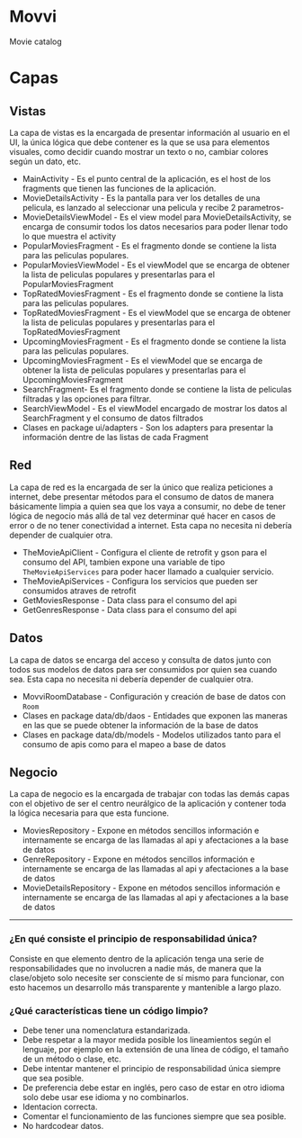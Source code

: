 # Movvi
Movie catalog

# Capas
## Vistas
La capa de vistas es la encargada de presentar información al usuario en el UI, la única lógica que debe contener es la que se usa para elementos visuales, como decidir cuando mostrar un texto o no, cambiar colores según un dato, etc.

* MainActivity - Es el punto central de la aplicación, es el host de los fragments que tienen las funciones de la aplicación.
* MovieDetailsActivity - Es la pantalla para ver los detalles de una pelicula, es lanzado al seleccionar una pelicula y recibe 2 parametros-
* MovieDetailsViewModel - Es el view model para MovieDetailsActivity, se encarga de consumir todos los datos necesarios para poder llenar todo lo que muestra el activity
* PopularMoviesFragment - Es el fragmento donde se contiene la lista para las peliculas populares.
* PopularMoviesViewModel - Es el viewModel que se encarga de obtener la lista de peliculas populares y presentarlas para el PopularMoviesFragment
* TopRatedMoviesFragment - Es el fragmento donde se contiene la lista para las peliculas populares.
* TopRatedMoviesFragment - Es el viewModel que se encarga de obtener la lista de peliculas populares y presentarlas para el TopRatedMoviesFragment
* UpcomingMoviesFragment - Es el fragmento donde se contiene la lista para las peliculas populares.
* UpcomingMoviesFragment - Es el viewModel que se encarga de obtener la lista de peliculas populares y presentarlas para el UpcomingMoviesFragment
* SearchFragment- Es el fragmento donde se contiene la lista de peliculas filtradas y las opciones para filtrar.
* SearchViewModel - Es el viewModel encargado de mostrar los datos al SearchFragment y el consumo de datos filtrados
* Clases en package ui/adapters - Son los adapters para presentar la información dentre de las listas de cada Fragment

## Red
La capa de red es la encargada de ser la único que realiza peticiones a internet, debe presentar métodos para el consumo de datos de manera básicamente limpia a quien sea que los vaya a consumir, no debe de tener lógica de negocio más allá de tal vez determinar qué hacer en casos de error o de no tener conectividad a internet. Esta capa no necesita ni debería depender de cualquier otra.

* TheMovieApiClient - Configura el cliente de retrofit y gson para el consumo del API, tambien expone una variable de tipo `TheMovieApiServices` para poder hacer llamado a cualquier servicio.
* TheMovieApiServices - Configura los servicios que pueden ser consumidos atraves de retrofit
* GetMoviesResponse - Data class para el consumo del api
* GetGenresResponse - Data class para el consumo del api

## Datos
La capa de datos se encarga del acceso y consulta de datos junto con todos sus modelos de datos para ser consumidos por quien sea cuando sea. Esta capa no necesita ni debería depender de cualquier otra.

* MovviRoomDatabase - Configuración y creación de base de datos con `Room`
* Clases en package data/db/daos - Entidades que exponen las maneras en las que se puede obtener la información de la base de datos
* Clases en package data/db/models - Modelos utilizados tanto para el consumo de apis como para el mapeo a base de datos

## Negocio
La capa de negocio es la encargada de trabajar con todas las demás capas con el objetivo de ser el centro neurálgico de la aplicación y contener toda la lógica necesaria para que esta funcione.

* MoviesRepository - Expone en métodos sencillos información e internamente se encarga de las llamadas al api y afectaciones a la base de datos
* GenreRepository - Expone en métodos sencillos información e internamente se encarga de las llamadas al api y afectaciones a la base de datos
* MovieDetailsRepository -  Expone en métodos sencillos información e internamente se encarga de las llamadas al api y afectaciones a la base de datos

---
### ¿En qué consiste el principio de responsabilidad única?
Consiste en que elemento dentro de la aplicación tenga una serie de responsabilidades que no involucren a nadie más, de manera que la clase/objeto solo necesite ser consciente de sí mismo para funcionar, con esto hacemos un desarrollo más transparente y mantenible a largo plazo.

### ¿Qué características tiene un código limpio?
* Debe tener una nomenclatura estandarizada.
* Debe respetar a la mayor medida posible los lineamientos según el lenguaje, por ejemplo en la extensión de una línea de código, el tamaño de un método o clase, etc.
* Debe intentar mantener el principio de responsabilidad única siempre que sea posible.
* De preferencia debe estar en inglés, pero caso de estar en otro idioma solo debe usar ese idioma y no combinarlos.
* Identacion correcta.
* Comentar el funcionamiento de las funciones siempre que sea posible.
* No hardcodear datos.
